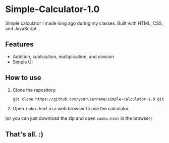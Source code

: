 # Simple-Calculator-1.0
Simple calculator I made long ago during my classes. Built with HTML, CSS, and JavaScript.

## Features

- Addition, subtraction, multiplication, and division
- Simple UI

## How to use

1. Clone the repository:
   ```sh
   git clone https://github.com/yourusername/simple-calculator-1.0.git
   ```
2. Open `index.html` in a web browser to use the calculator.

(or you can just download the zip and open `index.html` in the browser)
## That's all. :) 

